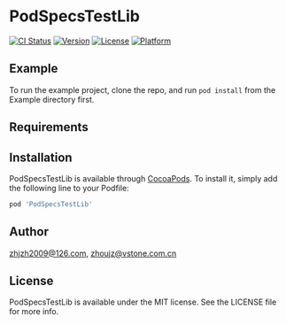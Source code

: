 # PodSpecsTestLib

[![CI Status](https://img.shields.io/travis/zhjzh2009@126.com/PodSpecsTestLib.svg?style=flat)](https://travis-ci.org/zhjzh2009@126.com/PodSpecsTestLib)
[![Version](https://img.shields.io/cocoapods/v/PodSpecsTestLib.svg?style=flat)](https://cocoapods.org/pods/PodSpecsTestLib)
[![License](https://img.shields.io/cocoapods/l/PodSpecsTestLib.svg?style=flat)](https://cocoapods.org/pods/PodSpecsTestLib)
[![Platform](https://img.shields.io/cocoapods/p/PodSpecsTestLib.svg?style=flat)](https://cocoapods.org/pods/PodSpecsTestLib)

## Example

To run the example project, clone the repo, and run `pod install` from the Example directory first.

## Requirements

## Installation

PodSpecsTestLib is available through [CocoaPods](https://cocoapods.org). To install
it, simply add the following line to your Podfile:

```ruby
pod 'PodSpecsTestLib'
```

## Author

zhjzh2009@126.com, zhoujz@vstone.com.cn

## License

PodSpecsTestLib is available under the MIT license. See the LICENSE file for more info.
